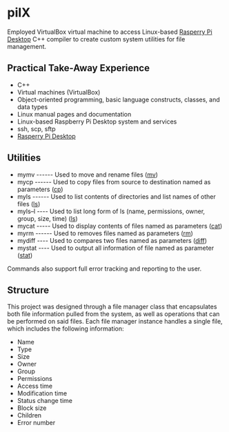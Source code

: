 # piIX
Employed VirtualBox virtual machine to access Linux-based [Rasperry Pi Desktop](https://www.raspberrypi.org/software/raspberry-pi-desktop/) C++ compiler to create custom system utilities for file management.

## Practical Take-Away Experience
*	C++
*	Virtual machines (VirtualBox)
*	Object-oriented programming, basic language constructs, classes, and data types
*	Linux manual pages and documentation
*	Linux-based Raspberry Pi Desktop system and services
*	ssh, scp, sftp
* [Rasperry Pi Desktop](https://www.raspberrypi.org/software/raspberry-pi-desktop/)

## Utilities
*	mymv ------ Used to move and rename files ([mv](https://manpages.debian.org/stretch/coreutils/mv.1.en.html))
*	mycp ------ Used to copy files from source to destination named as parameters ([cp](https://manpages.debian.org/stretch/coreutils/cp.1.en.html))
*	myls ------ Used to list contents of directories and list names of other files ([ls](https://manpages.debian.org/stretch/coreutils/ls.1.en.html))
*	myls–l ---- Used to list long form of ls (name, permissions, owner, group, size, time) ([ls](https://manpages.debian.org/stretch/coreutils/ls.1.en.html))
*	mycat ----- Used to display contents of files named as parameters ([cat](https://manpages.debian.org/stretch/coreutils/cat.1.en.html))
*	myrm ------ Used to removes files named as parameters ([rm](https://manpages.debian.org/stretch/coreutils/rm.1.en.html))
*	mydiff ---- Used to compares two files named as parameters ([diff](https://manpages.debian.org/buster/diffutils/diff.1.en.html))
*	mystat ---- Used to output all information of file named as parameter ([stat](https://manpages.debian.org/buster/coreutils/stat.1.en.html))

Commands also support full error tracking and reporting to the user.

## Structure
This project was designed through a file manager class that encapsulates both file information pulled from the system, as well as operations that can be performed on said files. Each file manager instance handles a single file, which includes the following information:
*	Name
*	Type
*	Size
*	Owner
*	Group
*	Permissions
*	Access time
*	Modification time
*	Status change time
*	Block size
*	Children
*	Error number
